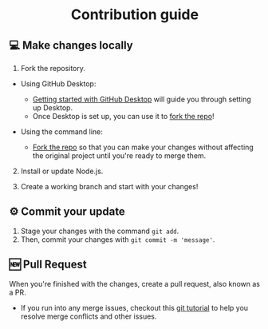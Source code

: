<h1 align="center">Contribution guide</h1>

## :computer: Make changes locally 
1. Fork the repository.
- Using GitHub Desktop:
  - [Getting started with GitHub Desktop](https://docs.github.com/en/desktop/installing-and-configuring-github-desktop/getting-started-with-github-desktop) will guide you through setting up Desktop.
  - Once Desktop is set up, you can use it to [fork the repo](https://docs.github.com/en/desktop/contributing-and-collaborating-using-github-desktop/cloning-and-forking-repositories-from-github-desktop)!

- Using the command line:
  - [Fork the repo](https://docs.github.com/en/github/getting-started-with-github/fork-a-repo#fork-an-example-repository) so that you can make your changes without affecting the original project until you're ready to merge them.

2. Install or update Node.js.

3. Create a working branch and start with your changes!

## :gear: Commit your update

1. Stage your changes with the command  `git add`.
2. Then, commit your changes with `git commit -m 'message'`.

## :new: Pull Request

When you're finished with the changes, create a pull request, also known as a PR.
- If you run into any merge issues, checkout this [git tutorial](https://github.com/skills/resolve-merge-conflicts) to help you resolve merge conflicts and other issues.
